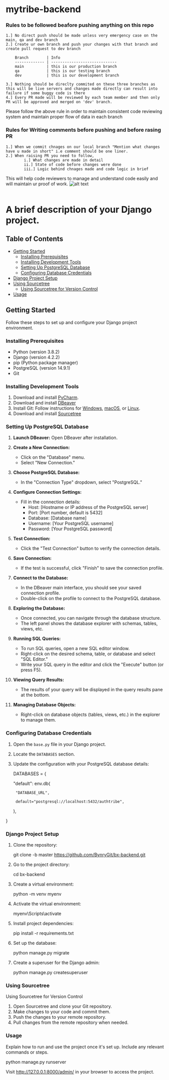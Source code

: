 # mytribe-backend
### Rules to be followed beafore pushing anything on this repo
```
1.] No direct push should be made unless very emergency case on the main, qa and dev branch
2.] Create ur own branch and push your changes with that branch and create pull request to dev branch

    Branch        | Info
    ------------- | -----------------------------
    main          | this is our production branch
    qa            | this is our testing branch
    dev           | this is our development branch

3.] Nothing should be direclty commited on these three branches as this will be live servers and changes made directly can result into failure if some buggy code is there
4.] Every PR made will be reviewed by each team member and then only PR will be approved and merged on 'dev' branch.
```
Please follow the above rule in order to maintain consistent code reviewing system and maintain proper flow of data in each branch

### Rules for Writing comments before pushing and before rasing PR
```
1.] When we commit chnages on our local branch "Mention what changes have u made in short" i.e comment should be one liner.
2.] When raising PR you need to follow,
        i.] What changes are made in detail
        ii.] State of code before changes were done
        iii.] Logic behind chnages made and code logic in brief
```
This will help code reviewers to manage and understand code easily and will maintain ur proof of work.
![alt text](https://blog.jetbrains.com/wp-content/uploads/2023/05/git-flow.png)
</br>
</br>

# A brief description of your Django project.

## Table of Contents

- [Getting Started](#getting-started)
  - [Installing Prerequisites](#installing-prerequisites)
  - [Installing Development Tools](#installing-development-tools)
  - [Setting Up PostgreSQL Database](#setting-up-postgresql-database)
  - [Configuring Database Credentials](#configuring-database-credentials)
- [Django Project Setup](#django-project-setup)
- [Using Sourcetree](#using-dbeaver-and-sourcetree)
  - [Using Sourcetree for Version Control](#using-sourcetree-for-version-control)
- [Usage](#usage)


## Getting Started

Follow these steps to set up and configure your Django project environment.

### Installing Prerequisites

- Python (version 3.8.2)
- Django (version 4.2.2)
- pip (Python package manager)
- PostgreSQL (version 14.9.1)
- Git

### Installing Development Tools

1. Download and install [PyCharm](https://www.jetbrains.com/pycharm/).
2. Download and install [DBeaver](https://dbeaver.io/download/)
3. Install Git: Follow instructions for [Windows](https://git-scm.com/book/en/v2/Getting-Started-Installing-Git#_installing_on_windows), [macOS](https://git-scm.com/book/en/v2/Getting-Started-Installing-Git#_installing_on_macos), or [Linux](https://git-scm.com/book/en/v2/Getting-Started-Installing-Git#_installing_on_linux).
4. Download and install [Sourcetree](https://www.sourcetreeapp.com/)

### Setting Up PostgreSQL Database

1. **Launch DBeaver:**
   Open DBeaver after installation.

2. **Create a New Connection:**
   - Click on the "Database" menu.
   - Select "New Connection."

3. **Choose PostgreSQL Database:**
   - In the "Connection Type" dropdown, select "PostgreSQL."

4. **Configure Connection Settings:**
   - Fill in the connection details:
     - Host: [Hostname or IP address of the PostgreSQL server]
     - Port: [Port number, default is 5432]
     - Database: [Database name]
     - Username: [Your PostgreSQL username]
     - Password: [Your PostgreSQL password]

5. **Test Connection:**
   - Click the "Test Connection" button to verify the connection details.

6. **Save Connection:**
   - If the test is successful, click "Finish" to save the connection profile.

7. **Connect to the Database:**
   - In the DBeaver main interface, you should see your saved connection profile.
   - Double-click on the profile to connect to the PostgreSQL database.

8. **Exploring the Database:**
   - Once connected, you can navigate through the database structure.
   - The left panel shows the database explorer with schemas, tables, views, etc.

9. **Running SQL Queries:**
   - To run SQL queries, open a new SQL editor window.
   - Right-click on the desired schema, table, or database and select "SQL Editor."
   - Write your SQL query in the editor and click the "Execute" button (or press F5).

10. **Viewing Query Results:**
    - The results of your query will be displayed in the query results pane at the bottom.

11. **Managing Database Objects:**
    - Right-click on database objects (tables, views, etc.) in the explorer to manage them.

### Configuring Database Credentials

1. Open the `base.py` file in your Django project.
2. Locate the `DATABASES` section.
3. Update the configuration with your PostgreSQL database details:

   DATABASES = {

    "default": env.db(

        "DATABASE_URL",

        default="postgresql://localhost:5432/authtribe",

    ),

}

### Django Project Setup

1. Clone the repository:

   git clone -b master https://github.com/BynryGit/bx-backend.git

2. Go to the project directory:

   cd bx-backend

3. Create a virtual environment:

   python -m venv myenv

4. Activate the virtual environment:

   myenv\Scripts\activate

5. Install project dependencies:

   pip install -r requirements.txt

6. Set up the database:

   python manage.py migrate

7. Create a superuser for the Django admin:

   python manage.py createsuperuser

### Using Sourcetree

   Using Sourcetree for Version Control

1. Open Sourcetree and clone your Git repository.
2. Make changes to your code and commit them.
3. Push the changes to your remote repository.
4. Pull changes from the remote repository when needed.

### Usage

Explain how to run and use the project once it's set up. Include any relevant commands or steps.

   python manage.py runserver

Visit http://127.0.0.1:8000/admin/ in your browser to access the project.

